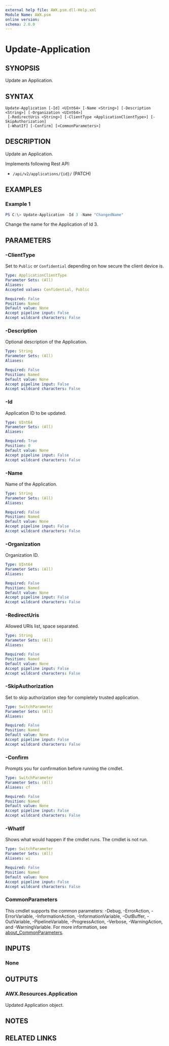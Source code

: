 ```yaml
---
external help file: AWX.psm.dll-Help.xml
Module Name: AWX.psm
online version:
schema: 2.0.0
---
```


# Update-Application

## SYNOPSIS
Update an Application.

## SYNTAX

```
Update-Application [-Id] <UInt64> [-Name <String>] [-Description <String>] [-Organization <UInt64>]
 [-RedirectUris <String>] [-ClientType <ApplicationClientType>] [-SkipAuthorization]
 [-WhatIf] [-Confirm] [<CommonParameters>]
```

## DESCRIPTION
Update an Application. 

Implements following Rest API:  
- `/api/v2/applications/{id}/` (PATCH)

## EXAMPLES

### Example 1
```powershell
PS C:\> Update-Application -Id 3 -Name "ChangedName"
```

Change the name for the Application of Id 3.

## PARAMETERS

### -ClientType
Set to `Public` or `Confidential` depending on how secure the client device is.

```yaml
Type: ApplicationClientType
Parameter Sets: (All)
Aliases:
Accepted values: Confidential, Public

Required: False
Position: Named
Default value: None
Accept pipeline input: False
Accept wildcard characters: False
```

### -Description
Optional description of the Application.

```yaml
Type: String
Parameter Sets: (All)
Aliases:

Required: False
Position: Named
Default value: None
Accept pipeline input: False
Accept wildcard characters: False
```

### -Id
Application ID to be updated.

```yaml
Type: UInt64
Parameter Sets: (All)
Aliases:

Required: True
Position: 0
Default value: None
Accept pipeline input: False
Accept wildcard characters: False
```

### -Name
Name of the Application.

```yaml
Type: String
Parameter Sets: (All)
Aliases:

Required: False
Position: Named
Default value: None
Accept pipeline input: False
Accept wildcard characters: False
```

### -Organization
Organization ID.

```yaml
Type: UInt64
Parameter Sets: (All)
Aliases:

Required: False
Position: Named
Default value: None
Accept pipeline input: False
Accept wildcard characters: False
```

### -RedirectUris
Allowed URIs list, space separated.

```yaml
Type: String
Parameter Sets: (All)
Aliases:

Required: False
Position: Named
Default value: None
Accept pipeline input: False
Accept wildcard characters: False
```

### -SkipAuthorization
Set to skip authorization step for completely trusted application.

```yaml
Type: SwitchParameter
Parameter Sets: (All)
Aliases:

Required: False
Position: Named
Default value: None
Accept pipeline input: False
Accept wildcard characters: False
```

### -Confirm
Prompts you for confirmation before running the cmdlet.

```yaml
Type: SwitchParameter
Parameter Sets: (All)
Aliases: cf

Required: False
Position: Named
Default value: None
Accept pipeline input: False
Accept wildcard characters: False
```

### -WhatIf
Shows what would happen if the cmdlet runs.
The cmdlet is not run.

```yaml
Type: SwitchParameter
Parameter Sets: (All)
Aliases: wi

Required: False
Position: Named
Default value: None
Accept pipeline input: False
Accept wildcard characters: False
```

### CommonParameters
This cmdlet supports the common parameters: -Debug, -ErrorAction, -ErrorVariable, -InformationAction, -InformationVariable, -OutBuffer, -OutVariable, -PipelineVariable, -ProgressAction, -Verbose, -WarningAction, and -WarningVariable. For more information, see [about_CommonParameters](http://go.microsoft.com/fwlink/?LinkID=113216).

## INPUTS

### None
## OUTPUTS

### AWX.Resources.Application
Updated Application object.

## NOTES

## RELATED LINKS
